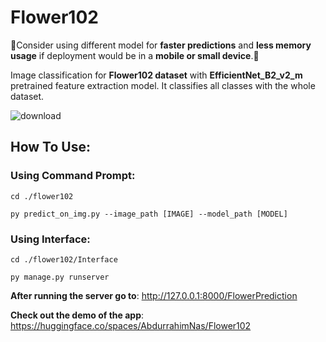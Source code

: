 # Flower102

📌Consider using different model for **faster predictions** and **less memory usage** if deployment would be in a  **mobile or small device**.📌

Image classification for **Flower102 dataset** with **EfficientNet_B2_v2_m** pretrained feature extraction model. It classifies all classes with the whole dataset.


![download](https://github.com/AbdurrahimNas/Flower102/assets/87318891/693637ec-8886-45f9-8e69-7952273a722e)

## How To Use:

### Using Command Prompt:

```
cd ./flower102
```
```
py predict_on_img.py --image_path [IMAGE] --model_path [MODEL]
```

### Using Interface:

```
cd ./flower102/Interface
```
```
py manage.py runserver

```
**After running the server go to**: http://127.0.0.1:8000/FlowerPrediction


**Check out the demo of the app**: https://huggingface.co/spaces/AbdurrahimNas/Flower102


